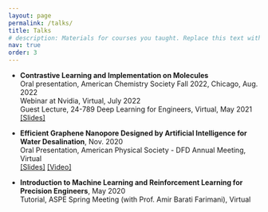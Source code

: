 ```yaml
---
layout: page
permalink: /talks/
title: Talks
# description: Materials for courses you taught. Replace this text with your description.
nav: true
order: 3
---
```


- <b>Contrastive Learning and Implementation on Molecules</b> <BR/>
Oral presentation, American Chemistry Society Fall 2022, Chicago, Aug. 2022 <BR/>
Webinar at Nvidia, Virtual, July 2022 <BR/>
Guest Lecture, 24-789 Deep Learning for Engineers, Virtual, May 2021 <a href="/assets/pdf/24789_MolCLR.pdf">[Slides]</a>

- <b>Efficient Graphene Nanopore Designed by Artificial Intelligence for Water Desalination</b>, Nov. 2020 <BR/>
Oral Presentation, American Physical Society - DFD Annual Meeting, Virtual <BR/>
<a href="/assets/pdf/APS-DFD2020_graphene_RL.pdf">[Slides]</a> <a href="https://www.youtube.com/watch?v=ui4f_xXX9r0&list=PLgT7zSqK7iCsblzwzrtnRsFVzrWm6-JSn&index=5&ab_channel=BaratiLab">[Video]</a>

- <b>Introduction to Machine Learning and Reinforcement Learning for Precision Engineers</b>, May 2020 <BR/>
Tutorial, ASPE Spring Meeting (with Prof. Amir Barati Farimani), Virtual